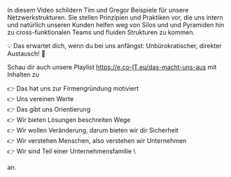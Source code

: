 In diesem Video schildern Tim und Gregor Beispiele für unsere Netzwerkstrukturen. Sie stellen Prinzipien und Praktiken vor, die uns intern und natürlich unseren Kunden helfen weg von Silos und und Pyramiden hin zu cross-funktionalen Teams und fluiden Strukturen zu kommen. 

💡 Das erwartet dich, wenn du bei uns anfängst: Unbürokratischer, direkter Austausch!  🤝

Schau dir auch unsere Playlist https://e.co-IT.eu/das-macht-uns-aus mit Inhalten zu

👉 Das hat uns zur Firmengründung motiviert \
👉 Uns vereinen Werte \
👉 Das gibt uns Orientierung \
👉 Wir bieten Lösungen beschreiten Wege \
👉 Wir wollen Veränderung, darum bieten wir dir Sicherheit \
👉 Wir verstehen Menschen, also verstehen wir Unternehmen \
👉 Wir sind Teil einer Unternehmensfamilie \

an.
